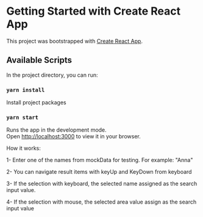 # Getting Started with Create React App

This project was bootstrapped with [Create React App](https://github.com/facebook/create-react-app).

## Available Scripts

In the project directory, you can run:

### `yarn install`

Install project packages

### `yarn start`

Runs the app in the development mode.\
Open [http://localhost:3000](http://localhost:3000) to view it in your browser.

How it works:

1- Enter one of the names from mockData for testing. For example: "Anna"

2- You can navigate result items with keyUp and KeyDown from keyboard

3- If the selection with keyboard, the selected name assigned as the search input value.

4- If the selection with mouse, the selected area value assign as the search input value
